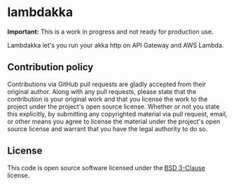 # lambdakka #

__Important:__ This is a work in progress and not ready for production use.

Lambdakka let's you run your akka http on API Gateway and AWS Lambda.

## Contribution policy ##

Contributions via GitHub pull requests are gladly accepted from their original
author. Along with any pull requests, please state that the contribution is your
original work and that you license the work to the project under the project's
open source license. Whether or not you state this explicitly, by submitting any
copyrighted material via pull request, email, or other means you agree to
license the material under the project's open source license and warrant that
you have the legal authority to do so.

## License ##

This code is open source software licensed under the
[BSD 3-Clause](https://opensource.org/licenses/BSD-3-Clause) license.

